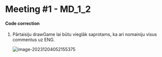 # Meeting #1 - MD_1_2

#### Code correction

1. Pārtaisiju drawGame lai būtu vieglāk saprotams, ka ari nomainiju visus commentus uz ENG.

   ![image-20231204052155375](C:\Users\xnzza\AppData\Roaming\Typora\typora-user-images\image-20231204052155375.png)